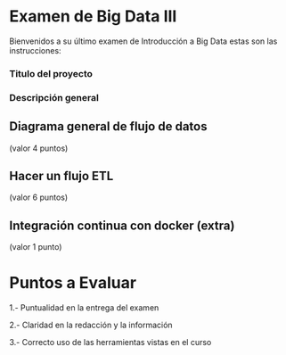 # Examen de Big Data III

Bienvenidos a su último examen de Introducción a Big Data estas son las instrucciones:

### Titulo del proyecto
###  Descripción general 


## Diagrama general de flujo de datos
(valor 4 puntos)



## Hacer un flujo  ETL 
(valor 6  puntos)



## Integración continua con docker (extra)
(valor 1 punto)



# Puntos a Evaluar 

1.- Puntualidad en la entrega del examen
  
2.- Claridad en la redacción y la información

3.- Correcto uso de las herramientas vistas en el curso
